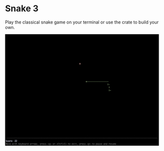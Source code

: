 # Snake 3

Play the classical snake game on your terminal or use the crate to build your own.

![snake game](https://raw.githubusercontent.com/ciurana-life/snake3/refs/heads/main/img/image.png)
